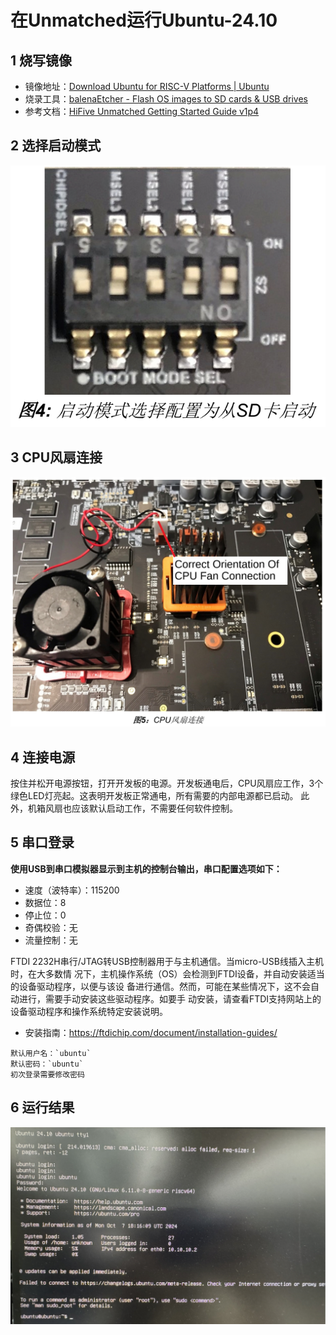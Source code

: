 # 在Unmatched运行Ubuntu-24.10

## 1 烧写镜像

- 镜像地址：[Download Ubuntu for RISC-V Platforms | Ubuntu](https://ubuntu.com/download/risc-v)
- 烧录工具：[balenaEtcher - Flash OS images to SD cards & USB drives](https://etcher.balena.io/)
- 参考文档：[HiFive Unmatched Getting Started Guide v1p4](https://sifive.cdn.prismic.io/sifive/b9376339-5d60-45c9-8280-58fd0557c2f0_hifive-unmatched-gsg-v1p4_ZH.pdf)

## 2 选择启动模式
![](../images/Unmatched1.png)
## 3 CPU风扇连接
![](../images/Unmatched2.png)
## 4 连接电源

按住并松开电源按钮，打开开发板的电源。开发板通电后，CPU风扇应工作，3个 绿色LED灯亮起。这表明开发板正常通电，所有需要的内部电源都已启动。 此外，机箱风扇也应该默认启动工作，不需要任何软件控制。

## 5 串口登录

**使用USB到串口模拟器显示到主机的控制台输出，串口配置选项如下：**
- 速度（波特率）：115200 
- 数据位：8 
- 停止位：0 
- 奇偶校验：无 
- 流量控制：无

FTDI 2232H串行/JTAG转USB控制器用于与主机通信。当micro-USB线插入主机时，在大多数情 况下，主机操作系统（OS）会检测到FTDI设备，并自动安装适当的设备驱动程序，以便与该设 备进行通信。然而，可能在某些情况下，这不会自动进行，需要手动安装这些驱动程序。如要手 动安装，请查看FTDI支持网站上的设备驱动程序和操作系统特定安装说明。 

- 安装指南：https://ftdichip.com/document/installation-guides/
```
默认用户名：`ubuntu` 
默认密码：`ubuntu`
初次登录需要修改密码
```

## 6 运行结果

![](../images/Unmatched3.png)